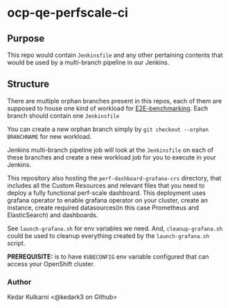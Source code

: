 # ocp-qe-perfscale-ci


## Purpose

This repo would contain `Jenkinsfile` and any other pertaining contents that would be used by a multi-branch pipeline in our Jenkins.

## Structure

There are multiple orphan branches present in this repos, each of them are supposed to house one kind of workload for [E2E-benchmarking](https://github.com/cloud-bulldozer/e2e-benchmarking/). Each branch should contain one `Jenkinsfile`

You can create a new orphan branch simply by `git checkout --orphan BRANCHNAME` for new workload.

Jenkins multi-branch pipeline job will look at the `Jenkinsfile` on each of these branches and create a new workload job for you to execute in your Jenkins.

This repository also hosting the `perf-dashboard-grafana-crs` directory, that includes all the Custom Resources and relevant files that you need to deploy a fully functional perf-scale dashboard.
This deployment uses grafana operator to enable grafana operator on your cluster, create an instance, create required datasources(in this case Prometheus and ElasticSearch) and dashboards.

See `launch-grafana.sh` for env variables we need. And, `cleanup-grafana.sh` could be used to cleanup everything created by the `launch-grafana.sh` script.

**PREREQUISITE:** is to have `KUBECONFIG` env variable configured that can access your OpenShift cluster. 

### Author
Kedar Kulkarni <@kedark3 on Github>
